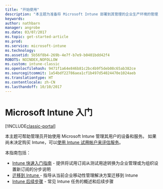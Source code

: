 ```yaml
---
title: "开始使用"
description: "本主题为准备将 Microsoft Intune 部署到其管理的企业生产环境的管理员提供指导。"
keywords: 
author: nathbarn
manager: angrobe
ms.date: 03/07/2017
ms.topic: get-started-article
ms.prod: 
ms.service: microsoft-intune
ms.technology: 
ms.assetid: 5b56f8b4-269b-4e7f-b7e9-b0401bdd42f4
ROBOTS: NOINDEX,NOFOLLOW
ms.custom: intune-classic
ms.openlocfilehash: 9471f1a64e846b81c2bc4b9f5deb08c65ab382ce
ms.sourcegitcommit: 1a54bdf22786aea1cf1b497d54024470e1024aeb
ms.translationtype: HT
ms.contentlocale: zh-CN
ms.lasthandoff: 10/10/2017
---
```

# <a name="get-started-with-microsoft-intune"></a>Microsoft Intune 入门

[!INCLUDE[classic-portal](../includes/classic-portal.md)]

本主题可帮助管理员开始使用 Microsoft Intune 管理其用户的设备和服务。 如果尚未决定购买 Intune，可以[使用 Intune 试用帐户来评估服务](/intune-classic/understand-explore/mobile-device-management-trial-guide-microsoft-intune)。

本指南包括：
- [Intune 快速入门指南](/intune/setup-steps) - 提供将试用订阅从测试用途转换为企业管理或为组织设置新订阅的分步说明
- [迁移到 Intune ](/intune/migration-guide) - 指导从当前企业移动性管理解决方案迁移到 Intune
- [Intune 后续步骤](prevent-company-data-leaks-from-Office-365-mobile-apps.md) - 常见 Intune 任务的概述和后续步骤
